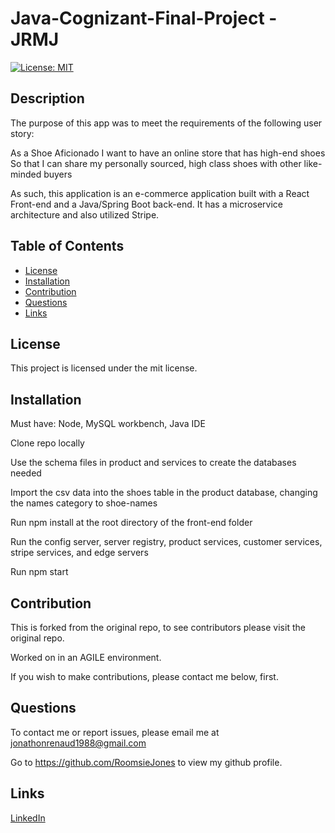 # Java-Cognizant-Final-Project - JRMJ



[![License: MIT](https://img.shields.io/badge/License-MIT-yellow.svg)](https://opensource.org/licenses/MIT)
## Description

The purpose of this app was to meet the requirements of the following user story:


As a Shoe Aficionado
I want to have an online store that has high-end shoes
So that I can share my personally sourced, high class shoes with other like-minded buyers
 
As such, this application is an e-commerce application built with a React Front-end and a Java/Spring Boot back-end.  It has a microservice architecture and also utilized Stripe. 


## Table of Contents 
* [License](#license)
* [Installation](#installation)
* [Contribution](#contribution)
* [Questions](#questions)
* [Links](#links)
    
## License
This project is licensed under the mit license.

## Installation
Must have: Node, MySQL workbench, Java IDE

Clone repo locally

Use the schema files in product and services to create the databases needed

Import the csv data into the shoes table in the product database, changing the names category to shoe-names

Run npm install at the root directory of the front-end folder

Run the config server, server registry, product services, customer services, stripe services, and edge servers

Run npm start

    
## Contribution 
    
This is forked from the original repo, to see contributors please visit the original repo. 

Worked on in an AGILE environment.

If you wish to make contributions, please contact me below, first.


## Questions
To contact me or report issues, please email me at jonathonrenaud1988@gmail.com

Go to https://github.com/RoomsieJones to view my github profile.    

## Links

[LinkedIn](https://www.linkedin.com/in/jonathon-renaud-410910aa/)
